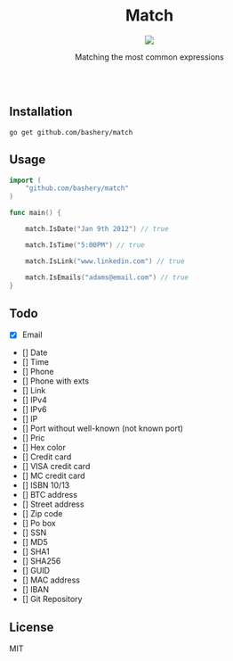 <br><br>

<h1 align="center">Match</h1>

<p align="center">
  <a href="/LICENSE"><img src="https://img.shields.io/badge/license-MIT-blue.svg"/></a>
</p>

<p align="center">Matching the most common expressions</p>

<br><br>

## Installation
```shell
go get github.com/bashery/match
```

## Usage

```go
import (
    "github.com/bashery/match"
)

func main() {

    match.IsDate("Jan 9th 2012") // true

    match.IsTime("5:00PM") // true

    match.IsLink("www.linkedin.com") // true

    match.IsEmails("adams@email.com") // true
}
```

## Todo

- [x] Email
- [] Date
- [] Time
- [] Phone
- [] Phone with exts
- [] Link
- [] IPv4
- [] IPv6
- [] IP
- [] Port without well-known (not known port)
- [] Pric
- [] Hex color
- [] Credit card
- [] VISA credit card
- [] MC credit card
- [] ISBN 10/13
- [] BTC address
- [] Street address
- [] Zip code
- [] Po box
- [] SSN
- [] MD5
- [] SHA1
- [] SHA256
- [] GUID
- [] MAC address
- [] IBAN
- [] Git Repository


## License

MIT
